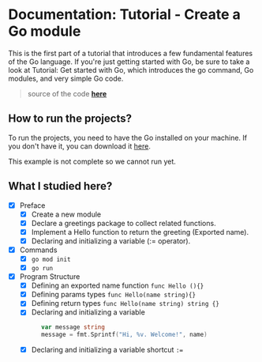 # Documentation: Tutorial - Create a Go module

This is the first part of a tutorial that introduces a few fundamental features of the Go language. If you're just getting started with Go, be sure to take a look at Tutorial: Get started with Go, which introduces the go command, Go modules, and very simple Go code.

> source of the code **[here](https://go.dev/doc/tutorial/create-module)**

## How to run the projects?

To run the projects, you need to have the Go installed on your machine. If you don't have it, you can download it [here](https://golang.org/dl/).

This example is not complete so we cannot run yet.

## What I studied here?

- [x] Preface
  - [x] Create a new module
  - [x] Declare a greetings package to collect related functions.
  - [x] Implement a Hello function to return the greeting (Exported name).
  - [x] Declaring and initializing a variable (:= operator).
- [x] Commands
  - [x] `go mod init`
  - [x] `go run`
- [x] Program Structure
  - [x] Defining an exported name function `func Hello (){}`
  - [x] Defining params types `func Hello(name string){}`
  - [x] Defining return types `func Hello(name string) string {}`
  - [x] Declaring and initializing a variable
  ```go
        var message string
        message = fmt.Sprintf("Hi, %v. Welcome!", name)
  ```
  - [x] Declaring and initializing a variable shortcut `:=`
